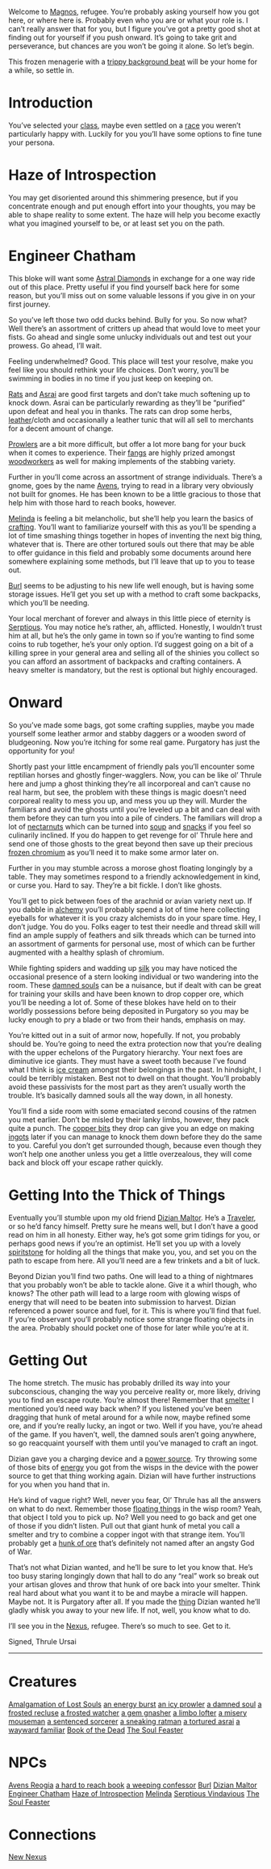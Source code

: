 <!-- TITLE: The Frozen Purgatory -->

<!-- SUBTITLE: Guide written by Thrule Ursai -->

Welcome to [Magnos](magnos), refugee.  You’re probably asking yourself how you got here, or where here is.  Probably even who you are or what your role is.  I can’t really answer that for you, but I figure you’ve got a pretty good shot at finding out for yourself if you push onward.  It’s going to take grit and perseverance, but chances are you won’t be going it alone.  So let’s begin.

This frozen menagerie with a [trippy background beat](music) will be your home for a while, so settle in.  

# Introduction
You’ve selected your [class](classes), maybe even settled on a [race](races) you weren’t particularly happy with.  Luckily for you you’ll have some options to fine tune your persona.

# Haze of Introspection
You may get disoriented around this shimmering presence, but if you concentrate enough and put enough effort into your thoughts, you may be able to shape reality to some extent.  The haze will help you become exactly what you imagined yourself to be, or at least set you on the path.

# Engineer Chatham
This bloke will want some [Astral Diamonds](astral-diamond) in exchange for a one way ride out of this place.  Pretty useful if you find yourself back here for some reason, but you’ll miss out on some valuable lessons if you give in on your first journey.

So you’ve left those two odd ducks behind.  Bully for you.  So now what?  Well there’s an assortment of critters up ahead that would love to meet your fists.  Go ahead and single some unlucky individuals out and test out your prowess.  Go ahead, I’ll wait.

Feeling underwhelmed? Good.  This place will test your resolve, make you feel like you should rethink your life choices.  Don’t worry, you’ll be swimming in bodies in no time  if you just keep on keeping on.

[Rats](a-sneaking-ratman) and [Asrai](a-tortured-asrai) are good first targets and don’t take much softening up to knock down.  Asrai can be particularly rewarding as they’ll be “purified” upon defeat and heal you in thanks.  The rats can drop some herbs, [leather](leather)/cloth and occasionally a leather tunic that will all sell to merchants for a decent amount of change.

[Prowlers](an-icy-prowler) are a bit more difficult, but offer a lot more bang for your buck when it comes to experience.  Their [fangs](sharp-fang) are highly prized amongst [woodworkers](woodworking) as well for making implements of the stabbing variety.

Further in you’ll come across an assortment of strange individuals.  There’s a gnome, goes by the name [Avens](avens-reogia), trying to read in a library very obviously not built for gnomes.  He has been known to be a little gracious to those that help him with those hard to reach books, however.

[Melinda](melinda) is feeling a bit melancholic, but she’ll help you learn the basics of [crafting](tradeskills).  You’ll want to familiarize yourself with this as you’ll be spending a lot of time smashing things together in hopes of inventing the next big thing, whatever that  is.  There are other tortured souls out there that may be able to offer guidance in this field and probably some documents around here somewhere explaining some methods, but I’ll leave that up to you to tease out.

[Burl](burl) seems to be adjusting to his new life well enough, but is having some storage issues.  He’ll get you set up with a method to craft some backpacks, which you’ll be needing.

Your local merchant of forever and always in this little piece of eternity is [Serptious](septious-vendavious).  You may notice he’s rather, ah, afflicted.  Honestly, I wouldn’t trust him at all, but he’s the only game in town so if you’re wanting to find some coins to rub together, he’s your only option.  I’d suggest going on a bit of a killing spree in your general area and selling all of the shinies you collect so you can afford an assortment of backpacks and crafting containers.  A heavy smelter is mandatory, but the rest is optional but highly encouraged.

# Onward
So you’ve made some bags, got some crafting supplies, maybe you made yourself some leather armor and stabby daggers or a wooden sword of bludgeoning.  Now you’re itching for some real game.  Purgatory has just the opportunity for you! 

Shortly past your little encampment of friendly pals you’ll encounter some reptilian horses and ghostly finger-wagglers.  Now, you can be like ol’ Thrule here and jump a ghost thinking they’re all incorporeal and can’t cause no real harm, but see, the problem with these things is magic doesn’t need corporeal reality to mess you up, and mess you up they will.  Murder the familiars and avoid the ghosts until you’re leveled up a bit and can deal with them before they can turn you into a pile of cinders.   The familiars will drop a lot of [nectarnuts](nectarnut) which can be turned into [soup](nectarnut-soup) and [snacks](nectarnut-seeds) if you feel so culinarily inclined.  If you do happen to get revenge for ol’ Thrule here and send one of those ghosts to the great beyond then save up their precious [frozen chromium](frozen-chromium) as you’ll need it to make some armor later on.

Further in you may stumble across a morose ghost floating longingly by a table.  They may sometimes respond to a friendly acknowledgement in kind, or curse you.  Hard to say.  They’re a bit fickle.  I don’t like ghosts.

You’ll get to pick between foes of the arachnid or avian variety next up.  If you dabble in [alchemy](alchemy) you’ll probably spend a lot of time here collecting eyeballs for whatever it is you crazy alchemists do in your spare time.  Hey, I don’t judge.  You do you.  Folks eager to test their needle and thread skill will find an ample supply of feathers and silk threads which can be turned into an assortment of garments for personal use, most of which can be further augmented with a healthy splash of chromium.

While fighting spiders and wadding up [silk](spider-silk-strings) you may have noticed the occasional presence of a stern looking individual or two wandering into the room.  These [damned souls](a-damned-soul) can be a nuisance, but if dealt with can be great for training your skills and have been known to drop copper ore, which you’ll be needing a lot of.  Some of these blokes have held on to their worldly possessions before being deposited in Purgatory so you may be lucky enough to pry a blade or two from their hands, emphasis on may.

You’re kitted out in a suit of armor now, hopefully.  If not, you probably should be.  You’re going to need the extra protection now that you’re dealing with the upper echelons of the Purgatory hierarchy.  Your next foes are diminutive ice giants.  They must have a sweet tooth because I’ve found what I think is [ice cream](freeze-dried-sweet-cream) amongst their belongings in the past.  In hindsight, I could be terribly mistaken.  Best not to dwell on that thought.  You’ll probably avoid these passivists for the most part as they aren’t usually worth the trouble.  It’s basically damned souls all the way down, in all honesty.

You’ll find a side room with some emaciated second cousins of the ratmen you met earlier.  Don’t be misled by their lanky limbs, however, they pack quite a punch.  The [copper bits](copper-bits) they drop can give you an edge on making [ingots](copper-ingot) later if you can manage to knock them down before they do the same to you.  Careful you don’t get surrounded though, because even though they won’t help one another unless you get a little overzealous, they will come back and block off your escape rather quickly.

# Getting Into the Thick of Things

Eventually you’ll stumble upon my old friend [Dizian Maltor](dizian-maltor).  He’s a [Traveler](the-society-of-travelers), or so he’d fancy himself.  Pretty sure he means well, but I don’t have a good read on him in all honesty.  Either way, he’s got some grim tidings for you, or perhaps good news if you’re an optimist.  He’ll set you up with a lovely [spiritstone](spiritstone) for holding all the things that make you, you, and set you on the path to escape from here.  All you’ll need are a few trinkets and a bit of luck.

Beyond Dizian you’ll find two paths.  One will lead to a thing of nightmares that you probably won’t be able to tackle alone.  Give it a whirl though, who knows?  The other path will lead to a large room with glowing wisps of energy that will need to be beaten into submission to harvest.  Dizian referenced a power source and fuel, for it.  This is where you’ll find that fuel.  If you’re observant you’ll probably notice some strange floating objects in the area.  Probably should pocket one of those for later while you’re at it.

# Getting Out

The home stretch.  The music has probably drilled its way into your subconscious, changing the way you perceive reality or, more likely, driving you to find an escape route.  You’re almost there!  Remember that [smelter](heavy-smelter) I mentioned you’d need way back when?  If you listened you’ve been dragging that hunk of metal around for a while now, maybe refined some ore, and if you’re really lucky, an ingot or two.  Well if you have, you’re ahead of the game.  If you haven’t, well, the damned souls aren’t going anywhere, so go reacquaint yourself with them until you’ve managed to craft an ingot.

Dizian gave you a charging device and a [power source](drained-power-source).  Try throwing some of those bits of [energy](quasar-energy) you got from the wisps in the device with the power source to get that thing working again.  Dizian will have further instructions for you when you hand that in.

He’s kind of vague right?  Well, never you fear, Ol’ Thrule has all the answers on what to do next.  Remember those [floating things](limbo-stone) in the wisp room?  Yeah, that object I told you to pick up.  No?  Well you need to go back and get one of those if you didn’t listen.  Pull out that giant hunk of metal you call a smelter and try to combine a copper ingot with that strange item.  You’ll probably get a [hunk of ore](kraitoz-ingot) that’s definitely not named after an angsty God of War.

That’s not what Dizian wanted, and he’ll be sure to let you know that.  He’s too busy staring longingly down that hall to do any “real” work so break out your artisan gloves and throw that hunk of ore back into your smelter.  Think real hard about what you want it to be and maybe a miracle will happen.   Maybe not.  It is Purgatory after all.  If you made the [thing](kraitoz-gear) Dizian wanted he’ll gladly whisk you away to your new life.  If not, well, you know what to do.

I’ll see you in the [Nexus](nexus), refugee.  There’s so much to see.  Get to it.

Signed, Thrule Ursai

----------------------

# Creatures

[Amalgamation of Lost Souls](amalgamation-of-lost-souls)
[an energy burst](an-energy-burst)
[an icy prowler](an-icy-prowler)
[a damned soul](a-damned-soul)
[a frosted recluse](a-frosted-recluse)
[a frosted watcher](a-frosted-watcher)
[a gem gnasher](a-gem-gnasher)
[a limbo lofter](a-limbo-lofter)
[a misery mouseman](a-misery-mouseman)
[a sentenced sorcerer](a-sentenced-sorcerer)
[a sneaking ratman](a-sneaking-ratman)
[a tortured asrai](a-tortured-asrai)
[a wayward familiar](a-wayward-familiar)
[Book of the Dead](book-of-the-dead)
[The Soul Feaster](the-soul-feaster)

# NPCs

[Avens Reogia](avens-reogia)
[a hard to reach book](a-hard-to-reach-book)
[a weeping confessor](a-weeping-confessor)
[Burl](burl)
[Dizian Maltor](dizian-maltor)
[Engineer Chatham](engineer-chatham)
[Haze of Introspection](haze-of-introspection)
[Melinda](melinda)
[Serptious Vindavious](serptious-vindavious)
[The Soul Feaster](the-soul-feaster)

# Connections

[New Nexus](nexus)